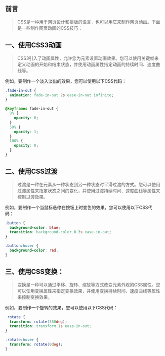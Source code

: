 ## 前言
> CSS是一种用于网页设计和排版的语言，也可以用它来制作网页动画。下面是一些制作网页动画的CSS技巧：

## 一、使用CSS3动画
> CSS3引入了动画属性，允许您为元素设置动画效果。您可以使用关键帧来定义动画的开始和结束状态，并使用动画属性指定动画的持续时间、速度曲线等。

例如，要制作一个淡入淡出的效果，您可以使用以下CSS代码：
```css
.fade-in-out {
  animation: fade-in-out 2s ease-in-out infinite;
}

@keyframes fade-in-out {
  0% {
    opacity: 0;
  }
  50% {
    opacity: 1;
  }
  100% {
    opacity: 0;
  }
}
```
## 二、使用CSS过渡
> 过渡是一种在元素从一种状态到另一种状态时平滑过渡的方式。您可以使用过渡属性来指定状态之间的变化，并使用过渡持续时间、速度曲线等属性来控制过渡效果。

例如，要制作一个当鼠标悬停在按钮上时变色的效果，您可以使用以下CSS代码：
```css
.button {
  background-color: blue;
  transition: background-color 0.3s ease-in-out;
}

.button:hover {
  background-color: red;
}
```
## 三、使用CSS变换：
> 变换是一种可以通过平移、旋转、缩放等方式改变元素外观的CSS属性。您可以使用变换属性来指定变换效果，并使用变换持续时间、速度曲线等属性来控制变换效果。

例如，要制作一个旋转的效果，您可以使用以下CSS代码：
```css
.rotate {
  transform: rotate(360deg);
  transition: transform 1s ease-in-out;
}

.rotate:hover {
  transform: rotate(0deg);
}
```
